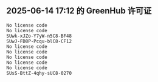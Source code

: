 ## 2025-06-14 17:12 的 GreenHub 许可证
```
No license code
No license code
SUwk-xJZo-Y7yW-n5C8-BF48
SUwJ-FD8P-Pcqu-blC8-CF12
No license code
No license code
No license code
No license code
No license code
SUsS-BttZ-4qhy-sUC8-0270
```
